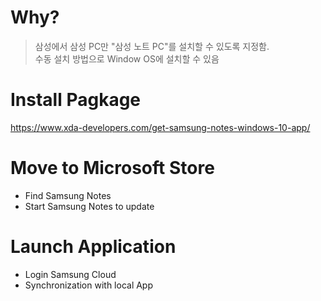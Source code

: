 # Why?
> 삼성에서 삼성 PC만 "삼성 노트 PC"를 설치할 수 있도록 지정함.  
> 수동 설치 방법으로 Window OS에 설치할 수 있음

# Install Pagkage
https://www.xda-developers.com/get-samsung-notes-windows-10-app/

# Move to Microsoft Store
* Find Samsung Notes
* Start Samsung Notes to update


# Launch Application
* Login Samsung Cloud
* Synchronization with local App
